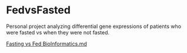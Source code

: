 # FedvsFasted
Personal project analyzing differential gene expressions of patients who were fasted vs when they were not fasted.

[Fasting vs Fed BioInformatics.md](https://github.com/ThomasShaffer/FedvsFasted/files/6301816/Fasting.vs.Fed.BioInformatics.md)
